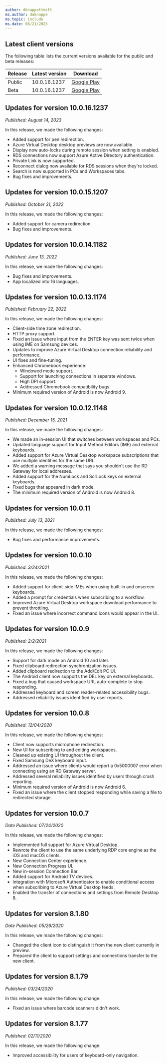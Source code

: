 ```yaml
---
author: dknappettmsft
ms.author: daknappe
ms.topic: include
ms.date: 08/21/2023
---
```


## Latest client versions

The following table lists the current versions available for the public and beta releases:

| Release | Latest version | Download |
|---------|----------------|----------|
| Public  | 10.0.16.1237   | [Google Play](https://play.google.com/store/apps/details?id=com.microsoft.rdc.androidx) |
| Beta    | 10.0.16.1237   | [Google Play](https://play.google.com/apps/testing/com.microsoft.rdc.androidx) |

## Updates for version 10.0.16.1237 

*Published: August 14, 2023*

In this release, we made the following changes: 

- Added support for pen redirection.
- Azure Virtual Desktop desktop previews are now available.
- Display now auto-locks during remote session when setting is enabled.
- RDS connections now support Azure Active Directory authentication.
- Private Link is now supported.
- Reconnect dialog now available for RDS sessions when they're locked.
- Search is now supported in PCs and Workspaces tabs.
- Bug fixes and improvements.

## Updates for version 10.0.15.1207

*Published: October 31, 2022*

In this release, we made the following changes:

- Added support for camera redirection.
- Bug fixes and improvements.

## Updates for version 10.0.14.1182

*Published: June 13, 2022*

In this release, we made the following changes:

- Bug fixes and improvements.
- App localized into 16 languages.

## Updates for version 10.0.13.1174

*Published: February 22, 2022*

In this release, we made the following changes:

- Client-side time zone redirection.
- HTTP proxy support.
- Fixed an issue where input from the ENTER key was sent twice when using IME on Samsung devices.
- Updates to improve Azure Virtual Desktop connection reliability and performance.
- UI fixes and fine-tuning.
- Enhanced Chromebook experience:
  - Windowed mode support.
  - Support for launching connections in separate windows.
  - ​High DPI support.
  - Addressed Chromebook compatibility bugs.
- Minimum required version of Android is now Android 9.

## Updates for version 10.0.12.1148

*Published: December 15, 2021*

In this release, we made the following changes:

- We made an in-session UI that switches between workspaces and PCs.
- Updated language support for Input Method Editors (IME) and external keyboards.
- Added support for Azure Virtual Desktop workspace subscriptions that use multiple identities for the same URL.
- We added a warning message that says you shouldn't use the RD Gateway for local addresses.
- Added support for the NumLock and ScrLock keys on external keyboards.
- Fixed bugs that appeared in dark mode.
- The minimum required version of Android is now Android 8.

## Updates for version 10.0.11

*Published: July 13, 2021*

In this release, we made the following changes:

- Bug fixes and performance improvements.

## Updates for version 10.0.10

*Published: 3/24/2021*

In this release, we made the following changes:

- Added support for client-side IMEs when using built-in and onscreen keyboards.
- Added a prompt for credentials when subscribing to a workflow.
- Improved Azure Virtual Desktop workspace download performance to prevent throttling.
- Fixed an issue where incorrect command icons would appear in the UI.

## Updates for version 10.0.9

*Published: 2/2/2021*

In this release, we made the following changes:

- Support for dark mode on Android 10 and later.
- Fixed clipboard redirection synchronization issues.
- Added clipboard redirection to the Add/Edit PC UI.
- The Android client now supports the DEL key on external keyboards.
- Fixed a bug that caused workspace URL auto-complete to stop responding.
- Addressed keyboard and screen reader-related accessibility bugs.
- Addressed reliability issues identified by user reports.

## Updates for version 10.0.8

*Published: 12/04/2020*

In this release, we made the following changes:

- Client now supports microphone redirection.
- New UI for subscribing to and editing workspaces.
- Cleaned up existing UI throughout the client.
- Fixed Samsung DeX keyboard input.
- Addressed an issue where clients would report a 0x5000007 error when connecting using an RD Gateway server.
- Addressed several reliability issues identified by users through crash reporting.
- Minimum required version of Android is now Android 6.
- Fixed an issue where the client stopped responding while saving a file to redirected storage.

## Updates for version 10.0.7

*Date Published: 07/24/2020*

In this release, we made the following changes:

- Implemented full support for Azure Virtual Desktop.
- Rewrote the client to use the same underlying RDP core engine as the iOS and macOS clients.
- New Connection Center experience.
- New Connection Progress UI.
- New in-session Connection Bar.
- Added support for Android TV devices.
- Integration with Microsoft Authenticator to enable conditional access when subscribing to Azure Virtual Desktop feeds.
- Enabled the transfer of connections and settings from Remote Desktop 8.

## Updates for version 8.1.80

*Date Published: 05/26/2020*

In this release, we made the following changes:

- Changed the client icon to distinguish it from the new client currently in preview.
- Prepared the client to support settings and connections transfer to the new client.

## Updates for version 8.1.79

*Published: 03/24/2020*

In this release, we made the following change:

- Fixed an issue where barcode scanners didn't work.

## Updates for version 8.1.77

*Published: 02/11/2020*

In this release, we made the following change:

- Improved accessibility for users of keyboard-only navigation.
